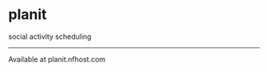 planit
======

social activity scheduling

-------------------------------------

Available at planit.nfhost.com